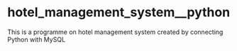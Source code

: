 # hotel_management_system__python
This is a programme on hotel management system created by
connecting Python with MySQL
